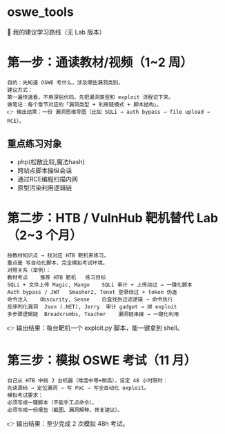 # oswe_tools
🔑 我的建议学习路线（无 Lab 版本）

# 第一步：通读教材/视频（1~2 周）
```
目的：先知道 OSWE 考什么，涉及哪些漏洞类别。
建议方式：
第一遍快速看，不用深钻代码，先把漏洞类型和 exploit 流程记下来。
做笔记：每个章节对应的「漏洞类型 + 利用链模式 + 脚本结构」。
👉 输出结果：一份 漏洞思维导图（比如 SQLi → auth bypass → file upload → RCE）。
```

## 重点练习对象
* php(松散比较,魔法hash)
* 跨站点脚本操纵会话
* 通过RCE编程扫描内网
* 原型污染利用逻辑链

# 第二步：HTB / VulnHub 靶机替代 Lab（2~3 个月）
```
按教材知识点 → 找对应 HTB 靶机来练习。
重点是 写自动化脚本，完全模拟考试环境。
对照关系（举例）：
教材考点	推荐 HTB 靶机	练习目标
SQLi + 文件上传	Magic, Mango	SQLi 审计 + 上传绕过 → 一键化脚本
Auth bypass / JWT	Smasher2, Tenet	登录绕过 + token 伪造
命令注入	Obscurity, Sense	白盒找到过滤逻辑 → 命令执行
反序列化漏洞	Json (.NET), Jerry	审计 gadget → 拼 exploit
多步骤逻辑链	Breadcrumbs, Teacher	漏洞链串接 → 一键化利用
```

👉 输出结果：每台靶机一个 exploit.py 脚本，能一键拿到 shell。

# 第三步：模拟 OSWE 考试（11 月）
```
自己从 HTB 中挑 2 台机器（难度中等+稍高），设定 48 小时限时：
先读源码 → 定位漏洞 → 写 PoC → 写全自动化 exploit。
模拟考试要求：
必须写成一键脚本（不能手工点命令）。
必须写成一份报告（截图、漏洞解释、修复建议）。
```

👉 输出结果：至少完成 2 次模拟 48h 考试。